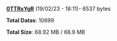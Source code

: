 [**0TTRxYgR**](/data/0TTRxYgR.txt) (19/02/23 - 18:11)- 6537 bytes

**Total Datas**: 10699

**Total Size**: 68.92 MB / 68.9 MB